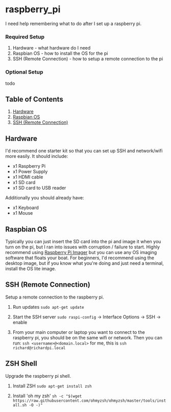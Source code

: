 raspberry_pi
============
I need help remembering what to do after I set up a raspberry pi.

### Required Setup
1. Hardware - what hardware do I need
2. Raspbian OS - how to install the OS for the pi
3. SSH (Remote Connection) - how to setup a remote connection to the pi

### Optional Setup
todo


Table of Contents
-----------------
1. [Hardware](#Hardware)
2. [Raspbian OS](#Raspbian)
3. [SSH (Remote Connection)](#SSH)


<a name="Hardware"/>

Hardware
--------
I'd recommend one starter kit so that you can set up SSH and network/wifi more easily. It should include:
- x1 Raspberry Pi
- x1 Power Supply
- x1 HDMI cable
- x1 SD card
- x1 SD card to USB reader

Additionally you should already have:
- x1 Keyboard
- x1 Mouse

<a name="Raspbian"/>

Raspbian OS
-----------
Typically you can just insert the SD card into the pi and image it when you turn on the pi, but I ran into issues with corruption / failure to start.
Highly recommend using [Raspberry Pi Imager](https://www.raspberrypi.com/software/) but you can use any OS imaging software that floats your boat.
For beginners, I'd recommend using the desktop image, but if you know what you're doing and just need a terminal, install the OS lite image.

<a name="SSH"/>

SSH (Remote Connection)
-----------------------
Setup a remote connection to the raspberry pi.

1. Run updates
`sudo apt-get update`

2. Start the SSH server
`sudo raspi-config` -> Interface Options -> SSH -> enable

3. From your main computer or laptop you want to connect to the raspberry pi, you should be on the same wifi or network. Then you can run:
`ssh <username>@<domain.local>` for me, this is `ssh richard@richardpi.local`

ZSH Shell
---------
Upgrade the raspberry pi shell.

1. Install ZSH
`sudo apt-get install zsh`

2. Install 'oh my zsh'
`sh -c "$(wget https://raw.githubusercontent.com/ohmyzsh/ohmyzsh/master/tools/install.sh -O -)"`



